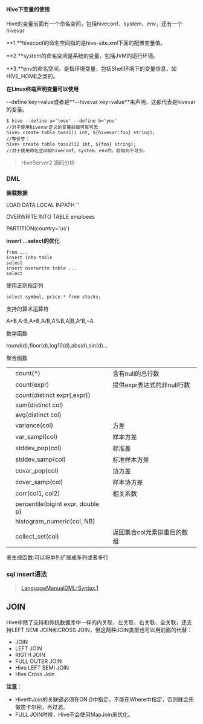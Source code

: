 #### Hive下变量的使用

Hive的变量前面有一个命名空间，包括hiveconf、system、env，还有一个hivevar

**1.**hiveconf的命名空间指的是hive-site.xml下面的配置变量值。

**2.**system的命名空间是系统的变量，包括JVM的运行环境。

**3.**env的命名空间，是指环境变量，包括Shell环境下的变量信息，如HIVE_HOME之类的。

 **在Linux终端声明变量可以使用**

--define key=value或者是**--hivevar key=value**来声明，这都代表是hivevar的变量。

```
$ hive --define a='love' --define b='you'
//对于使用hivevar定义的变量前缀可有可无
hive> create table toss1(i int, ${hivevar:foo} string); 
//等价于：
hive> create table toss2(i2 int, ${foo} string);
//对于使用命名空间如hiveconf、system、env的，前缀则不可少。
```

> HiveServer2 源码分析

### DML

**装载数据**

LOAD DATA LOCAL INPATH ''

OVERWRITE INTO TABLE emploees

PARTITION(country='us')

**insert ...select的优化**

```
from ...
insert into table 
select
insert overwrite table ...
select
```

使用正则指定列

```
select symbol, price.* from stocks;
```

支持的算术运算符

A+B,A-B,A*B,A/B,A%B,A|B,A^B,~A

数学函数

round(d),floor(d),log10(d),abs(d),sin(d)...

聚合函数

|      |                                   |                             |
| ---- | --------------------------------- | --------------------------- |
|      | count(*)                          | 含有null的总行数            |
|      | count(expr)                       | 提供expr表达式的非null行数  |
|      | count(distinct expr[,expr])       |                             |
|      | sum(distinct col)                 |                             |
|      | avg(distinct col)                 |                             |
|      | variance(col)                     | 方差                        |
|      | var_sampl(col)                    | 样本方差                    |
|      | stddev_pop(col)                   | 标准差                      |
|      | stddev_samp(col)                  | 标准样本方差                |
|      | covar_pop(col)                    | 协方差                      |
|      | covar_samp(col)                   | 样本协方差                  |
|      | corr(col1, col2)                  | 相关系数                    |
|      | percentile(bigint expr, double p) |                             |
|      | histogram_numeric(col, NB)        |                             |
|      | collect_set(col)                  | 返回集合col元素排重后的数组 |

表生成函数:可以将单列扩展成多列或者多行



### sql insert语法

> [LanguageManualDML-Syntax.1](https://cwiki.apache.org/confluence/display/Hive/LanguageManual+DML#LanguageManualDML-Syntax.1)



## JOIN

Hive中除了支持和传统数据库中一样的内关联、左关联、右关联、全关联，还支持LEFT SEMI JOIN和CROSS JOIN，但这两种JOIN类型也可以用前面的代替：

- JOIN
- LEFT JOIN
- RIGTH JOIN
- FULL OUTER JOIN
- Hive LEFT SEMI JOIN
- Hive Cross Join

**注意**：

- Hive中Join的关联键必须在ON ()中指定，不能在Where中指定，否则就会先做笛卡尔积，再过滤。
- FULL JOIN时候，Hive不会使用MapJoin来优化。

